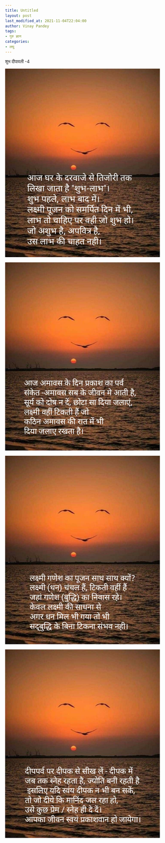 ```yaml
---
title: Untitled
layout: post
last_modified_at: 2021-11-04T22:04:00
author: Vinay Pandey
tags:
- गुरु ज्ञान
categories:
- लघु
---
```

शुभ दीपावली -4


![IMG-20211104-WA0002.jpg](/images/IMG-20211104-WA0002.jpg)

![IMG-20211104-WA0005.jpg](/images/IMG-20211104-WA0005.jpg)

![IMG-20211104-WA0003.jpg](/images/IMG-20211104-WA0003.jpg)

![IMG-20211104-WA0006.jpg](/images/IMG-20211104-WA0006.jpg)

